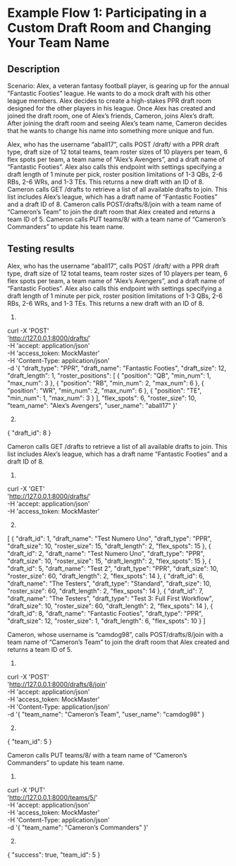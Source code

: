 # Example Flow 1: Participating in a Custom Draft Room and Changing Your Team Name

## Description

Scenario: Alex, a veteran fantasy football player, is gearing up for the annual "Fantastic Footies" league. He wants to do a mock draft with his other league members. Alex decides to create a high-stakes PPR draft room designed for the other players in his league. Once Alex has created and joined the draft room, one of Alex’s friends, Cameron, joins Alex’s draft. After joining the draft room and seeing Alex’s team name, Cameron decides that he wants to change his name into something more unique and fun.

Alex, who has the username “aball17”, calls POST /draft/ with a PPR draft type, draft size of 12 total teams, team roster sizes of 10 players per team, 6 flex spots per team, a team name of “Alex’s Avengers”, and a draft name of “Fantastic Footies”. Alex also calls this endpoint with settings specifying a draft length of 1 minute per pick, roster position limitations of 1-3 QBs, 2-6 RBs, 2-6 WRs, and 1-3 TEs. This returns a new draft with an ID of 8.
Cameron calls GET /drafts to retrieve a list of all available drafts to join. This list includes Alex’s league, which has a draft name of “Fantastic Footies” and a draft ID of 8.
Cameron calls POST/drafts/8/join with a team name of “Cameron’s Team” to join the draft room that Alex created and returns a team ID of 5.
Cameron calls PUT teams/8/ with a team name of “Cameron’s Commanders” to update his team name.


## Testing results

Alex, who has the username “aball17”, calls POST /draft/ with a PPR draft type, draft size of 12 total teams, team roster sizes of 10 players per team, 6 flex spots per team, a team name of “Alex’s Avengers”, and a draft name of “Fantastic Footies”. Alex also calls this endpoint with settings specifying a draft length of 1 minute per pick, roster position limitations of 1-3 QBs, 2-6 RBs, 2-6 WRs, and 1-3 TEs. This returns a new draft with an ID of 8.

1. 

curl -X 'POST' \
  'http://127.0.0.1:8000/drafts/' \
  -H 'accept: application/json' \
  -H 'access_token: MockMaster' \
  -H 'Content-Type: application/json' \
  -d '{
  "draft_type": "PPR",
  "draft_name": "Fantastic Footies",
  "draft_size": 12,
  "draft_length": 1,
   "roster_positions": [
     {
       "position": "QB",
       "min_num": 1,
       "max_num": 3
     },
     {
       "position": "RB",
       "min_num": 2,
       "max_num": 6
     },
     {
       "position": "WR",
       "min_num": 2,
       "max_num": 6
     },
     {
       "position": "TE",
       "min_num": 1,
       "max_num": 3
     }
   ],
  "flex_spots": 6,
  "roster_size": 10,
  "team_name": "Alex’s Avengers",
  "user_name": "aball17"
}'


2. 

{
  "draft_id": 8
}



Cameron calls GET /drafts to retrieve a list of all available drafts to join. This list includes Alex’s league, which has a draft name “Fantastic Footies” and a draft ID of 8.

1.

curl -X 'GET' \
  'http://127.0.0.1:8000/drafts/' \
  -H 'accept: application/json' \
  -H 'access_token: MockMaster'

2.

[
  {
    "draft_id": 1,
    "draft_name": "Test Numero Uno",
    "draft_type": "PPR",
    "draft_size": 10,
    "roster_size": 15,
    "draft_length": 2,
    "flex_spots": 15
  },
  {
    "draft_id": 2,
    "draft_name": "Test Numero Uno",
    "draft_type": "PPR",
    "draft_size": 10,
    "roster_size": 15,
    "draft_length": 2,
    "flex_spots": 15
  },
  {
    "draft_id": 5,
    "draft_name": "Test 2",
    "draft_type": "PPR",
    "draft_size": 10,
    "roster_size": 60,
    "draft_length": 2,
    "flex_spots": 14
  },
  {
    "draft_id": 6,
    "draft_name": "The Testers",
    "draft_type": "Standard",
    "draft_size": 10,
    "roster_size": 60,
    "draft_length": 2,
    "flex_spots": 14
  },
  {
    "draft_id": 7,
    "draft_name": "The Testers",
    "draft_type": "Test 3: Full First Workflow",
    "draft_size": 10,
    "roster_size": 60,
    "draft_length": 2,
    "flex_spots": 14
  },
  {
    "draft_id": 8,
    "draft_name": "Fantastic Footies",
    "draft_type": "PPR",
    "draft_size": 12,
    "roster_size": 1,
    "draft_length": 6,
    "flex_spots": 10
  }
]


Cameron, whose username is “camdog98”, calls POST/drafts/8/join with a team name of “Cameron’s Team” to join the draft room that Alex created and returns a team ID of 5.

1.

curl -X 'POST' \
  'http://127.0.0.1:8000/drafts/8/join' \
  -H 'accept: application/json' \
  -H 'access_token: MockMaster' \
  -H 'Content-Type: application/json' \
  -d '{
  "team_name": "Cameron’s Team",
  "user_name": "camdog98"
}


2.

{
  "team_id": 5
}

Cameron calls PUT teams/8/ with a team name of “Cameron’s Commanders” to update his team name.

1.

curl -X 'PUT' \
  'http://127.0.0.1:8000/teams/5/' \
  -H 'accept: application/json' \
  -H 'access_token: MockMaster' \
  -H 'Content-Type: application/json' \
  -d '{
  "team_name": "Cameron’s Commanders"
}'

2.

{
  "success": true,
  "team_id": 5
}


